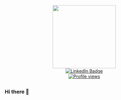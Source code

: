 <div id="header" align="center" >
  <img src="https://media.giphy.com/media/jdPMeyv9rn0hZHh8n9/giphy.gif" width="200" />
</div>

<div id="badges" align="center">
  <a href="https://www.linkedin.com/in/marcin-barszcz/">
   <img src="https://img.shields.io/badge/LinkedIn-blue?style=for-the-badge&logo=linkedin&logoColor=white" alt="LinkedIn Badge" />
  </a>
<!-- Link to the website will be added soon...  
  <a href="#">
   <img src="#" alt="My Website" />
  </a> -->
</div>

<div align="center" style="margin-bottom: 30px;">
  
  <a href="#">
    <img src="https://komarev.com/ghpvc/?username=marcinnnnb&style=flat-square&color=blue" alt="Profile views" />
  </a>
  
</div>

### Hi there 👋

<!--
**marcinnnnb/marcinnnnb** is a ✨ _special_ ✨ repository because its `README.md` (this file) appears on your GitHub profile.

Here are some ideas to get you started:

- 🔭 I’m currently working on ...
- 🌱 I’m currently learning ...
- 👯 I’m looking to collaborate on ...
- 🤔 I’m looking for help with ...
- 💬 Ask me about ...
- 📫 How to reach me: ...
- 😄 Pronouns: ...
- ⚡ Fun fact: ...
-->
